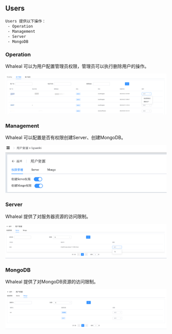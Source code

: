 ## Users

```
Users 提供以下操作：
 - Operation
 - Management
 - Server
 - MongoDB
```



### Operation

Whaleal 可以为用户配置管理员权限，管理员可以执行删除用户的操作。

![image-20220726111238304](../../../images/whalealPlatformImages/AccountUsers1.png)



### Management

Whaleal 可以配置是否有权限创建Server、创建MongoDB。

![image-20220726111853859](../../../images/whalealPlatformImages/AccountUsers2.png)



### Server

Whaleal 提供了对服务器资源的访问限制。

![image-20220726112029484](../../../images/whalealPlatformImages/AccountUsers3.png)



### MongoDB

Whaleal 提供了对MongoDB资源的访问限制。

![image-20220726112220457](../../../images/whalealPlatformImages/AccountUsers4.png)